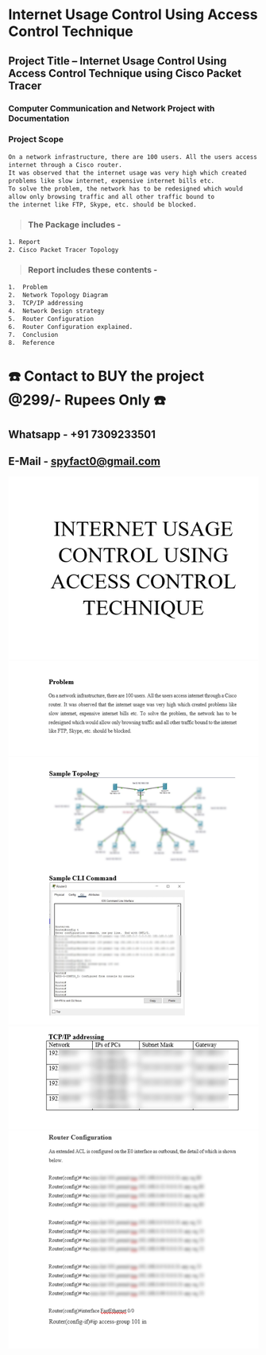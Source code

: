 # Internet Usage Control Using Access Control Technique
## Project Title – Internet Usage Control Using Access Control Technique using Cisco Packet Tracer
### Computer Communication and Network Project with Documentation


### Project Scope
```
On a network infrastructure, there are 100 users. All the users access internet through a Cisco router.
It was observed that the internet usage was very high which created problems like slow internet, expensive internet bills etc.
To solve the problem, the network has to be redesigned which would allow only browsing traffic and all other traffic bound to
the internet like FTP, Skype, etc. should be blocked.
```


>### The Package includes -
```
1. Report
2. Cisco Packet Tracer Topology
```


>### Report includes these contents -
```
1.  Problem
2.  Network Topology Diagram
3.  TCP/IP addressing
4.  Network Design strategy
5.  Router Configuration
6.  Router Configuration explained.
7.  Conclusion
8.  Reference
```




# ☎️ Contact to BUY the project @299/- Rupees Only ☎️
##  Whatsapp        - +91 7309233501 
##  E-Mail          - spyfact0@gmail.com 


![Small Business Network Design with Secure E-commerce server 1](https://github.com/hiPrincesingh/Internet-Usage-Contriol-Using-Access-Control-Technique-Cisco/blob/main/1.png)
![Small Business Network Design with Secure E-commerce server 2](https://github.com/hiPrincesingh/Internet-Usage-Contriol-Using-Access-Control-Technique-Cisco/blob/main/2.png)
![Small Business Network Design with Secure E-commerce server 3](https://github.com/hiPrincesingh/Internet-Usage-Contriol-Using-Access-Control-Technique-Cisco/blob/main/3.png)
![Small Business Network Design with Secure E-commerce server 4](https://github.com/hiPrincesingh/Internet-Usage-Contriol-Using-Access-Control-Technique-Cisco/blob/main/4.png)
![Small Business Network Design with Secure E-commerce server 5](https://github.com/hiPrincesingh/Internet-Usage-Contriol-Using-Access-Control-Technique-Cisco/blob/main/5.png)
